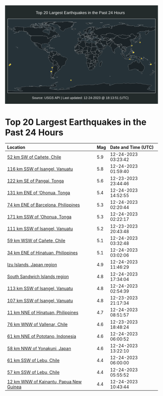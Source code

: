 ![Map](./map.png)

# Top 20 Largest Earthquakes in the Past 24 Hours

| Location | Mag | Date and Time (UTC) |
|:---|:---|:---|
| [52 km SW of Cañete, Chile](https://earthquake.usgs.gov/earthquakes/eventpage/us7000ll6h) | 5.9 | 12-24-2023 03:23:42 |
| [116 km SSW of Isangel, Vanuatu](https://earthquake.usgs.gov/earthquakes/eventpage/us7000ll61) | 5.8 | 12-24-2023 01:59:40 |
| [122 km SE of Pangai, Tonga](https://earthquake.usgs.gov/earthquakes/eventpage/us7000ll5l) | 5.6 | 12-23-2023 23:44:46 |
| [131 km ENE of ‘Ohonua, Tonga](https://earthquake.usgs.gov/earthquakes/eventpage/us7000ll9h) | 5.4 | 12-24-2023 14:52:55 |
| [74 km ENE of Barcelona, Philippines](https://earthquake.usgs.gov/earthquakes/eventpage/us7000ll63) | 5.3 | 12-24-2023 02:20:44 |
| [171 km SSW of ‘Ohonua, Tonga](https://earthquake.usgs.gov/earthquakes/eventpage/us7000ll64) | 5.3 | 12-24-2023 02:22:17 |
| [111 km SSW of Isangel, Vanuatu](https://earthquake.usgs.gov/earthquakes/eventpage/us7000ll4n) | 5.2 | 12-23-2023 20:43:48 |
| [59 km WSW of Cañete, Chile](https://earthquake.usgs.gov/earthquakes/eventpage/us7000ll6j) | 5.1 | 12-24-2023 03:32:48 |
| [34 km ENE of Hinatuan, Philippines](https://earthquake.usgs.gov/earthquakes/eventpage/us7000ll6e) | 5.1 | 12-24-2023 03:02:06 |
| [Izu Islands, Japan region](https://earthquake.usgs.gov/earthquakes/eventpage/us7000ll8d) | 4.9 | 12-24-2023 11:46:29 |
| [South Sandwich Islands region](https://earthquake.usgs.gov/earthquakes/eventpage/us7000ll9x) | 4.8 | 12-24-2023 17:34:04 |
| [113 km SSW of Isangel, Vanuatu](https://earthquake.usgs.gov/earthquakes/eventpage/us7000ll6d) | 4.8 | 12-24-2023 02:54:39 |
| [107 km SSW of Isangel, Vanuatu](https://earthquake.usgs.gov/earthquakes/eventpage/us7000ll4w) | 4.8 | 12-23-2023 21:17:34 |
| [11 km NNE of Hinatuan, Philippines](https://earthquake.usgs.gov/earthquakes/eventpage/us7000ll7t) | 4.7 | 12-24-2023 08:51:57 |
| [76 km WNW of Vallenar, Chile](https://earthquake.usgs.gov/earthquakes/eventpage/us7000ll4d) | 4.6 | 12-23-2023 18:48:24 |
| [61 km NNE of Pototano, Indonesia](https://earthquake.usgs.gov/earthquakes/eventpage/us7000ll6z) | 4.6 | 12-24-2023 06:00:52 |
| [58 km NNW of Yonakuni, Japan](https://earthquake.usgs.gov/earthquakes/eventpage/us7000ll8w) | 4.6 | 12-24-2023 13:22:10 |
| [61 km SSW of Lebu, Chile](https://earthquake.usgs.gov/earthquakes/eventpage/us7000ll6y) | 4.4 | 12-24-2023 06:00:00 |
| [57 km SSW of Lebu, Chile](https://earthquake.usgs.gov/earthquakes/eventpage/us7000ll6x) | 4.4 | 12-24-2023 05:55:52 |
| [12 km WNW of Kainantu, Papua New Guinea](https://earthquake.usgs.gov/earthquakes/eventpage/us7000ll86) | 4.4 | 12-24-2023 10:43:44 |
